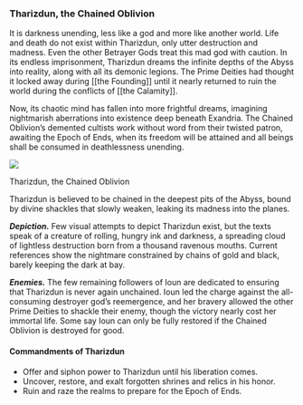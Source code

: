 ### Tharizdun, the Chained Oblivion

It is darkness unending, less like a god and more like another world. Life and death do not exist within Tharizdun, only utter destruction and madness. Even the other Betrayer Gods treat this mad god with caution. In its endless imprisonment, Tharizdun dreams the infinite depths of the Abyss into reality, along with all its demonic legions. The Prime Deities had thought it locked away during [[the Founding]] until it nearly returned to ruin the world during the conflicts of [[the Calamity]].

Now, its chaotic mind has fallen into more frightful dreams, imagining nightmarish aberrations into existence deep beneath Exandria. The Chained Oblivion’s demented cultists work without word from their twisted patron, awaiting the Epoch of Ends, when its freedom will be attained and all beings shall be consumed in deathlessness unending.

[![](https://media.dndbeyond.com/compendium-images/egtw/yDOyqyOocErRgYJK/01-21.png)](https://media.dndbeyond.com/compendium-images/egtw/yDOyqyOocErRgYJK/01-21.png)

Tharizdun, the Chained Oblivion

Tharizdun is believed to be chained in the deepest pits of the Abyss, bound by divine shackles that slowly weaken, leaking its madness into the planes.

**_Depiction._** Few visual attempts to depict Tharizdun exist, but the texts speak of a creature of rolling, hungry ink and darkness, a spreading cloud of lightless destruction born from a thousand ravenous mouths. Current references show the nightmare constrained by chains of gold and black, barely keeping the dark at bay.

**_Enemies._** The few remaining followers of Ioun are dedicated to ensuring that Tharizdun is never again unchained. Ioun led the charge against the all-consuming destroyer god’s reemergence, and her bravery allowed the other Prime Deities to shackle their enemy, though the victory nearly cost her immortal life. Some say Ioun can only be fully restored if the Chained Oblivion is destroyed for good.

#### Commandments of Tharizdun

-   Offer and siphon power to Tharizdun until his liberation comes.
-   Uncover, restore, and exalt forgotten shrines and relics in his honor.
-   Ruin and raze the realms to prepare for the Epoch of Ends.